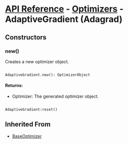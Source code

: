 # [API Reference](../../API.md) - [Optimizers](../Optimizers.md) - AdaptiveGradient (Adagrad)

## Constructors

### new()

Creates a new optimizer object.

```

AdaptiveGradient.new(): OptimizerObject

```

#### Returns:

* Optimizer: The generated optimizer object.

```

AdaptiveGradient:reset()

```

## Inherited From

* [BaseOptimizer](BaseOptimizer.md)
